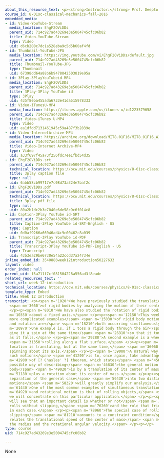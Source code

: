 ```yaml
---
about_this_resource_text: <p><strong>Instructor:</strong> Prof. Deepto Chakrabarty</p>
course_id: 8-01sc-classical-mechanics-fall-2016
embedded_media:
- id: Video-YouTube-Stream
  media_location: EhgF2OViDDs
  parent_uid: 714c927ad43269e3e5004745cfc06b82
  title: Video-YouTube-Stream
  type: Video
  uid: d6cb208c7dc1a528eba9c5d5b60af4fd
- id: Thumbnail-YouTube-JPG
  media_location: https://img.youtube.com/vi/EhgF2OViDDs/default.jpg
  parent_uid: 714c927ad43269e3e5004745cfc06b82
  title: Thumbnail-YouTube-JPG
  type: Thumbnail
  uid: 67398dd64a88b6b9478842503819e95a
- id: 3Play-3PlayYouTubeid-MP4
  media_location: EhgF2OViDDs
  parent_uid: 714c927ad43269e3e5004745cfc06b82
  title: 3Play-3Play YouTube id
  type: 3Play
  uid: 435f8eba455ada6733e41da515978333
- id: Video-iTunesU-MP4
  media_location: https://itunes.apple.com/us/itunes-u/id1223579658
  parent_uid: 714c927ad43269e3e5004745cfc06b82
  title: Video-iTunes U-MP4
  type: Video
  uid: ea1dfdd7131461945c59a487f3b2839e
- id: Video-InternetArchive-MP4
  media_location: https://archive.org/download/MIT8.01F16/MIT8_01F16_W12Intro_360p.mp4
  parent_uid: 714c927ad43269e3e5004745cfc06b82
  title: Video-Internet Archive-MP4
  type: Video
  uid: a33f697f45a73f256fdc7ee1fbd54d35
- id: EhgF2OViDDs.srt
  parent_uid: 714c927ad43269e3e5004745cfc06b82
  technical_location: https://ocw.mit.edu/courses/physics/8-01sc-classical-mechanics-fall-2016/week-12-rotations-and-translation-rolling/week-12-introduction/week-12-introduction/EhgF2OViDDs.srt
  title: 3play caption file
  type: null
  uid: 6abb58cb99717e7c08d73a324e7baf2c
- id: EhgF2OViDDs.pdf
  parent_uid: 714c927ad43269e3e5004745cfc06b82
  technical_location: https://ocw.mit.edu/courses/physics/8-01sc-classical-mechanics-fall-2016/week-12-rotations-and-translation-rolling/week-12-introduction/week-12-introduction/EhgF2OViDDs.pdf
  title: 3play pdf file
  type: null
  uid: 80a2b1dc2b3e7040e6de58c9c6f014c8
- id: Caption-3Play YouTube id-SRT
  parent_uid: 714c927ad43269e3e5004745cfc06b82
  title: Caption-3Play YouTube id-SRT-English - US
  type: Caption
  uid: 0d0af9266a66046ad4c9c00462c8a039
- id: Transcript-3Play YouTube id-PDF
  parent_uid: 714c927ad43269e3e5004745cfc06b82
  title: Transcript-3Play YouTube id-PDF-English - US
  type: Transcript
  uid: 43b3ea29be6730e54a22ccd37a24734e
inline_embed_id: 3540886week12introduction50227633
layout: video
order_index: null
parent_uid: f5a711f7cf081504228a556ad3f8eade
related_resources_text: ''
short_url: week-12-introduction
technical_location: https://ocw.mit.edu/courses/physics/8-01sc-classical-mechanics-fall-2016/week-12-rotations-and-translation-rolling/week-12-introduction/week-12-introduction
template_type: Embed
title: Week 12 Introduction
transcript: <p><span m='1020'>We have previously studied the translational motion</span>
  <span m='3660'>of rigid bodies by analyzing the motion of their center of mass.</span>
  </p><p><span m='8010'>We have also studied the rotation of rigid bodies</span> <span
  m='10350'>about a fixed axis.</span> </p><p><span m='12150'>This week, we will consider
  more complicated examples</span> <span m='15030'>of rigid body motion, where translation
  and rotation are</span> <span m='18210'>both occurring simultaneously.</span> </p><p><span
  m='20970'>One example is, if I toss a rigid body through the air</span> <span m='24300'>but
  give it a spin at the same time</span> <span m='26310'>so that it tumbles in space
  as it falls.</span> </p><p><span m='29280'>A second example is a wheel that is</span>
  <span m='31350'>rolling along a flat surface.</span> </p><p><span m='33300'>Its
  location is translating, but at the same time,</span> <span m='36060'>it is also
  spinning about its axis.</span> </p><p><span m='39000'>A natural way to analyze
  such motions</span> <span m='41200'>is to, once again, take advantage</span> <span
  m='42900'>of [? Chasles' ?] theorem, which states</span> <span m='45000'>that one
  possible way of describing</span> <span m='46830'>the general motion of a rigid
  body</span> <span m='49020'>is by a translation of its center of mass</span> <span
  m='51180'>plus a rotation about its center of mass.</span> </p><p><span m='54670'>This
  separation of the general case</span> <span m='56430'>into two distinct type of
  motions</span> <span m='58320'>will greatly simplify our analysis.</span> </p><p><span
  m='61440'>One of the most common examples of simultaneous translational</span> <span
  m='64920'>and rotational motion is that of rolling objects,</span> <span m='67962'>and
  we will concentrate on this particular application.</span> </p><p><span m='71430'>We
  will see that an important detail is whether or not</span> <span m='74100'>the object
  rolls without slipping,</span> <span m='76260'>and the role that friction can play
  in each case.</span> </p><p><span m='78960'>The special case of rolling without
  slipping</span> <span m='81210'>amounts to a constraint condition</span> <span m='83340'>that
  relates the translational speed of the center of mass</span> <span m='86460'>to
  the radius and the rotational angular velocity.</span> </p><p></p>
type: course
uid: 714c927ad43269e3e5004745cfc06b82

---
```

None